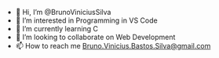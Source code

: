 - 👋 Hi, I’m @BrunoViniciusSilva
- 👀 I’m interested in Programming in VS Code 
- 🌱 I’m currently learning C 
- 💞️ I’m looking to collaborate on Web Development 
- 📫 How to reach me Bruno.Vinicius.Bastos.Silva@gmail.com

<!---
BrunoViniciusSilva/BrunoViniciusSilva is a ✨ special ✨ repository because its `README.md` (this file) appears on your GitHub profile.
You can click the Preview link to take a look at your changes.
--->
